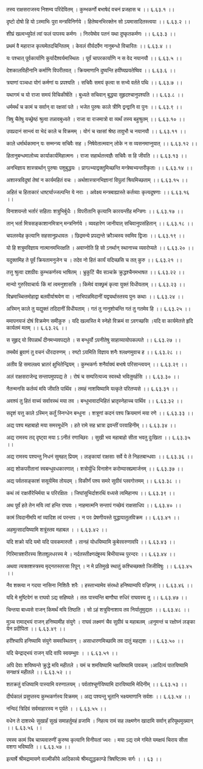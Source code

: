 तस्य राक्षसराजस्य निशम्य परिदेवितम् ।
कुम्भकर्णो बभाषेदं वचनं प्रजहास च ।। ६.६३.१ ।।

दृष्टो दोषो हि यो ऽस्माभिः पुरा मन्त्रविनिर्णये ।
हितेष्वनभिरक्तेन सो ऽयमासादितस्त्वया ।। ६.६३.२ ।।

शीघ्रं खल्वभ्युपेतं त्वां फलं पापस्य कर्मणः ।
निरयेष्वेव पतनं यथा दुष्कृतकर्मणः ।। ६.६३.३ ।।

प्रथमं वै महाराज कृत्यमेतदचिन्तितम् ।
केवलं वीर्यदर्पेण नानुबन्धो विचारितः ।। ६.६३.४ ।।

यः पश्चात् पूर्वकार्याणि कुर्यादैश्वर्यमास्थितः ।
पूर्वं चापरकार्याणि न स वेद नयानयौ ।। ६.६३.५ ।।

देशकालविहीनानि कर्माणि विपरीतवत् ।
क्रियमाणानि दुष्यन्ति हवींष्यप्रयतेष्विव ।। ६.६३.६ ।।

त्रयाणां पञ्चधा योगं कर्मणां यः प्रपश्यति ।
सचिवैः समयं कृत्वा स सभ्ये वर्तते पथि ।। ६.६३.७ ।।

यथागमं च यो राजा समयं विचिकीर्षति ।
बुध्यते सचिवान् बुद्ध्या सुहृदश्चानुपश्यति ।। ६.६३.८ ।।

धर्ममर्थं च कामं च सर्वान् वा रक्षसां पते ।
भजेत पुरुषः काले त्रीणि द्वन्द्वानि वा पुनः ।। ६.६३.९ ।।

त्रिषु चैतेषु यच्छ्रेष्ठं श्रुत्वा तन्नावबुध्यते ।
राजा वा राजमात्रो वा व्यर्थं तस्य बहुश्रुतम् ।। ६.६३.१० ।।

उपप्रदानं सान्त्वं वा भेदं काले च विक्रमम् ।
योगं च रक्षसां श्रेष्ठ तावुभौ च नयानयौ ।। ६.६३.११ ।।

काले धर्मार्थकामान् यः सम्मन्त्र्य सचिवैः सह ।
निषेवेतात्मवान् लोके न स व्यसनमाप्नुयात् ।। ६.६३.१२ ।।

हितानुबन्धमालोच्य कार्याकार्यमिहात्मनः ।
राजा सहार्थतत्त्वज्ञैः सचिवैः स हि जीवति ।। ६.६३.१३ ।।

अनभिज्ञाय शास्त्रार्थान् पुरुषाः पशुबुद्धयः ।
प्रागल्भ्याद्वक्तुमिच्छन्ति मन्त्रेष्वभ्यन्तरीकृताः ।। ६.६३.१४ ।।

अशास्त्रविदुषां तेषां न कार्यमहितं वचः ।
अर्थशास्त्रानभिज्ञानां विपुलां श्रियमिच्छताम् ।। ६.६३.१५ ।।

अहितं च हिताकारं धार्ष्ट्याज्जल्पन्ति ये नराः ।
अवेक्ष्य मन्त्रबाह्यास्ते कर्तव्याः कृत्यदूषणाः ।। ६.६३.१६ ।।

विनाशयन्तो भर्तारं सहिताः शत्रुभिर्बुधैः ।
विपरीतानि कृत्यानि कारयन्तीह मन्त्रिणः ।। ६.६३.१७ ।।

तान् भर्ता मित्रसङ्काशानमित्रान् मन्त्रनिर्णये ।
व्यवहारेण जानीयात् सचिवानुपसंहितान् ।। ६.६३.१८ ।।

चपलस्येह कृत्यानि सहसानुप्रधावतः ।
छिद्रमन्ये प्रपद्यन्ते क्रौञ्चस्य स्वमिव द्विजाः ।। ६.६३.१९ ।।

यो हि शत्रुमविज्ञाय नात्मानमभिरक्षति ।
अवाप्नोति हि सो ऽनर्थान् स्थानाच्च व्यवरोप्यते ।। ६.६३.२० ।।

यदुक्तमिह ते पूर्वं क्रियतामनुजेन च ।
तदेव नो हितं कार्यं यदिच्छसि च तत् कुरु ।। ६.६३.२१ ।।

तत्तु श्रुत्वा दशग्रीवः कुम्भकर्णस्य भाषितम् ।
भ्रुकुटिं चैव सञ्चक्रे क्रुद्धश्चैनमभाषत ।। ६.६३.२२ ।।

मान्यो गुरुरिवाचार्यः किं मां त्वमनुशाससि ।
किमेवं वाक्छ्रमं कृत्वा युक्तं विधीयताम् ।। ६.६३.२३ ।।

विभ्रमाच्चित्तमोहाद्वा बलवीर्याश्रयेण वा ।
नाभिपन्नमिदानीं यद्व्यर्थास्तस्य पुनः कथाः ।। ६.६३.२४ ।।

अस्मिन् काले तु यद्युक्तं तदिदानीं विधीयताम् ।
गतं तु नानुशोचन्ति गतं तु गतमेव हि ।। ६.६३.२५ ।।

ममापनयजं दोषं विक्रमेण समीकुरु ।
यदि खल्वस्ति मे स्नेहो विक्रमं वा ऽवगच्छसि ।यदि वा कार्यमेतत्ते हृदि कार्यतमं मतम् ।। ६.६३.२६ ।।

स सुहृद् यो विपन्नार्थं दीनमभ्यवपद्यते ।
स बन्धुर्यो ऽपनीतेषु साहाय्यायोपकल्पते ।। ६.६३.२७ ।।

तमथैवं ब्रुवाणं तु वचनं धीरदारुणम् ।
रुष्टो ऽयमिति विज्ञाय शनैः श्लक्ष्णमुवाच ह ।। ६.६३.२८ ।।

अतीव हि समालक्ष्य भ्रातरं क्षुभितेन्द्रियम् ।
कुम्भकर्णः शनैर्वाक्यं बभाषे परिसान्त्वयन् ।। ६.६३.२९ ।।

अलं राक्षसराजेन्द्र सन्तापमुपपद्य ते ।
रोषं च सम्परित्यज्य स्वस्थो भवितुमर्हसि ।। ६.६३.३० ।।

नैतन्मनसि कर्तव्यं मयि जीवति पार्थिव ।
तमहं नाशयिष्यामि यत्कृते परितप्यसे ।। ६.६३.३१ ।।

अवश्यं तु हितं वाच्यं सर्वावस्थं मया तव ।
बन्धुभावादभिहितं भ्रातृस्नेहाच्च पार्थिव ।। ६.६३.३२ ।।

सदृशं यत्तु काले ऽस्मिन् कर्तुं स्निग्धेन बन्धुना ।
शत्रूणां कदनं पश्य क्रियमाणं मया रणे ।। ६.६३.३३ ।।

अद्य पश्य महाबाहो मया समरमूर्धनि ।
हते रामे सह भ्रात्रा द्रवन्तीं परवाहिनीम् ।। ६.६३.३४ ।।

अद्य रामस्य तद् दृष्ट्वा मया ऽ ऽनीतं रणाच्छिरः ।
सुखी भव महाबाहो सीता भवतु दुःखिता ।। ६.६३.३५ ।।

अद्य रामस्य पश्यन्तु निधनं सुमहत् प्रियम् ।
लङ्कायां राक्षसाः सर्वे ये ते निहतबान्धवाः ।। ६.६३.३६ ।।

अद्य शोकपरीतानां स्वबन्धुवधकारणात् ।
शत्रोर्युधि विनाशेन करोम्यास्रप्रमार्जनम् ।। ६.६३.३७ ।।

अद्य पर्वतसङ्काशं ससूर्यमिव तोयदम् ।
विकीर्णं पश्य समरे सुग्रीवं प्लवगोत्तमम् ।। ६.६३.३८ ।।

कथं त्वं राक्षसैरेभिर्मया च परिरक्षितः ।
जिघांसुभिर्दाशरथिं वध्यसे त्वमिहानघ ।। ६.६३.३९ ।।

अथ पूर्वं हते तेन मयि त्वां हन्ति राघवः ।
नाहमात्मनि सन्तापं गच्छेयं राक्षसाधिप ।। ६.६३.४० ।।

कामं त्विदानीमपि मां व्यादिश त्वं परन्तप ।
न परः प्रेषणीयस्ते युद्धायातुलविक्रम ।। ६.६३.४१ ।।

अहमुत्सादयिष्यामि शत्रूंस्तव महाबल ।
। ६.६३.४२ ।।

यदि शक्रो यदि यमो यदि पावकमारुतौ ।
तानहं योधयिष्यामि कुबेरवरुणावपि ।। ६.६३.४३ ।।

गिरिमात्रशरीरस्य शितशूलधरस्य मे ।
नर्दतस्तीक्ष्णदंष्ट्रस्य बिभीयाच्च पुरन्दरः ।। ६.६३.४४ ।।

अथवा त्यक्तशस्त्रस्य मृद्नतस्तरसा रिपून् ।
न मे प्रतिमुखे स्थातुं कश्चिच्छक्तो जिजीविषुः ।। ६.६३.४५ ।।

नैव शक्त्या न गदया नासिना निशितैः शरैः ।
हस्ताभ्यामेव संरब्धो हनिष्याम्यपि वज्रिणम् ।। ६.६३.४६ ।।

यदि मे मुष्टिवेगं स राघवो ऽद्य सहिष्यते ।
ततः पास्यन्ति बाणौघा रुधिरं राघवस्य तु ।। ६.६३.४७ ।।

चिन्तया बाध्यसे राजन् किमर्थं मयि तिष्ठति ।
सो ऽहं शत्रुविनाशाय तव निर्यातुमुद्यतः ।। ६.६३.४८ ।।

मुञ्च रामाद्भयं राजन् हनिष्यामीह संयुगे ।
राघवं लक्ष्मणं चैव सुग्रीवं च महाबलम् ।हनुमन्तं च रक्षोघ्नं लङ्का येन प्रदीपिता ।। ६.६३.४९ ।।

हरींश्चापि हनिष्यामि संयुगे समवस्थितान् ।
असाधारणमिच्छामि तव दातुं महद्यशः ।। ६.६३.५० ।।

यदि चेन्द्राद्भयं राजन् यदि वापि स्वयम्भुवः ।
। ६.६३.५१ ।।

अपि देवाः शयिष्यन्ते क्रुद्धे मयि महीतले ।
यमं च शमयिष्यामि भक्षयिष्यामि पावकम् ।आदित्यं पातयिष्यामि सनक्षत्रं महीतले ।। ६.६३.५२ ।।

शतक्रतुं वधिष्यामि पास्यामि वरुणालयम् ।
पर्वतांश्चूर्णयिष्यामि दारयिष्यामि मेदिनीम् ।। ६.६३.५३ ।।

दीर्घकालं प्रसुप्तस्य कुम्भकर्णस्य विक्रमम् ।
अद्य पश्यन्तु भूतानि भक्ष्यमाणानि सर्वशः ।। ६.६३.५४ ।।

नन्विदं त्रिदिवं सर्वमाहारस्य न पूर्यते ।
। ६.६३.५५ ।।

वधेन ते दाशरथेः सुखार्हं सुखं समाहर्तुमहं व्रजामि ।
निहत्य रामं सह लक्ष्मणेन खादामि सर्वान् हरियूथमुख्यान् ।। ६.६३.५६ ।।

रमस्व कामं पिब चाग्र्यवारुणीं कुरुष्व कृत्यानि विनीयतां ज्वरः ।
मया ऽद्य रामे गमिते यमक्षयं चिराय सीता वशगा भविष्यति ।। ६.६३.५७ ।।

इत्यार्षे श्रीमद्रामायणे वाल्मीकीये आदिकाव्ये श्रीमद्युद्धकाण्डे त्रिषष्टितमः सर्गः ।
। ६३ ।।

